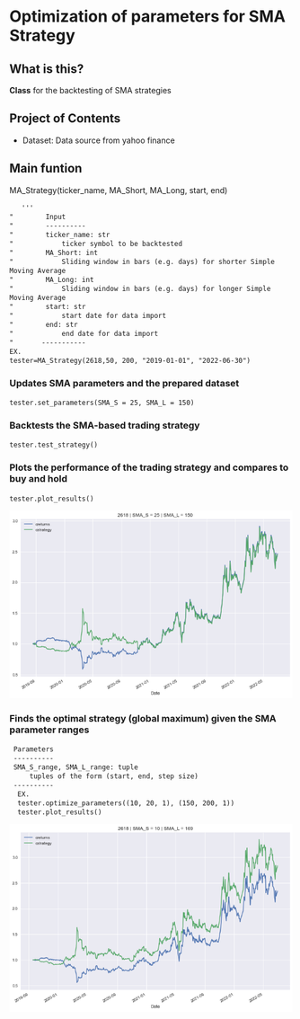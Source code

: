 # Optimization of parameters for SMA Strategy

## What is this?
**Class** for the backtesting of SMA strategies

## Project of Contents
- Dataset: Data source from yahoo finance

## Main funtion
   MA_Strategy(ticker_name, MA_Short, MA_Long, start, end)
   
       '''
    "        Input
    "        ----------
    "        ticker_name: str
    "            ticker symbol to be backtested
    "        MA_Short: int
    "            Sliding window in bars (e.g. days) for shorter Simple Moving Average
    "        MA_Long: int
    "            Sliding window in bars (e.g. days) for longer Simple Moving Average
    "        start: str
    "            start date for data import
    "        end: str
    "            end date for data import
    "       -----------
    EX.
    tester=MA_Strategy(2618,50, 200, "2019-01-01", "2022-06-30")
    
   ### Updates SMA parameters and the prepared dataset
    tester.set_parameters(SMA_S = 25, SMA_L = 150)
    
   ### Backtests the SMA-based trading strategy
    tester.test_strategy()
    
   ### Plots the performance of the trading strategy and compares to buy and hold
    tester.plot_results()
   ![png](plot_results.png)
   
  ### Finds the optimal strategy (global maximum) given the SMA parameter ranges
    
     Parameters
     ----------
     SMA_S_range, SMA_L_range: tuple
         tuples of the form (start, end, step size)
     ----------  
      EX.
      tester.optimize_parameters((10, 20, 1), (150, 200, 1))
      tester.plot_results()
   ![png](plot_results_optima_parameter.png)